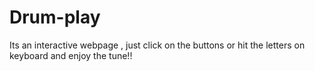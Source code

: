 # Drum-play
Its an interactive webpage , just click on the buttons or hit the letters on keyboard and enjoy the tune!!
